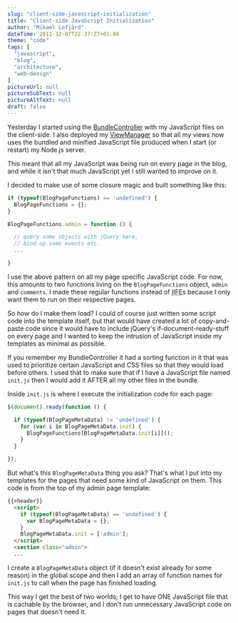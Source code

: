 ```yaml
---
slug: "client-side-javascript-initialization"
title: "Client-side JavaScript Initialization"
author: "Mikael Lofjärd"
dateTime: 2011-12-07T22:37:27+01:00
theme: "code"
tags: [
  "javascript",
  "blog",
  "architecture",
  "web-design"
]
pictureUrl: null
pictureSubText: null
pictureAltText: null
draft: false
---
```

Yesterday I started using the [BundleController](http://lofjard.se/post/automatic-minification-and-bundling-with-nodejs) with my JavaScript files on the client-side. I also deployed my [ViewManager](http://lofjard.se/post/handling-views-in-nodejs) so that all my views now uses the bundled and minified JavaScript file produced when I start (or restart) my Node.js server.

This meant that all my JavaScript was being run on every page in the blog, and while it isn't that much JavaScript yet I still wanted to improve on it.

I decided to make use of some closure magic and built something like this:

````js
if (typeof(BlogPageFunctions) == 'undefined') {
  BlogPageFunctions = {};
}

BlogPageFunctions.admin = function () {

  // query some objects with jQuery here,
  // bind up some events etc.
  ...

}
````

I use the above pattern on all my page specific JavaScript code. For now, this amounts to two functions living on the `BlogPageFunctions` object, `admin` and `comments`. I made these regular functions instead of <abbr title="Immediatly-Invoked Function Expression">IIFE</abbr>s because I only want them to run on their respective pages.

So how do I make them load? I could of course just written some script code into the template itself, but that would have created a lot of copy-and-paste code since it would have to include jQuery's if-document-ready-stuff on every page and I wanted to keep the intrusion of JavaScript inside my templates as minimal as possible.

If you remember my BundleController it had a sorting function in it that was used to prioritize certain JavaScript and CSS files so that they would load before others. I used that to make sure that if I have a JavaScript file named `init.js` then I would add it AFTER all my other files in the bundle.

Inside `init.js` is where I execute the initialization code for each page:

````js
$(document).ready(function () {

  if (typeof(BlogPageMetaData) != 'undefined') {
    for (var i in BlogPageMetaData.init) {
      BlogPageFunctions[BlogPageMetaData.init[i]]();
    }
  }

});
````

But what's this `BlogPageMetaData` thing you ask? That's what I put into my templates for the pages that need some kind of JavaScript on them. This code is from the top of my admin page template:

````html
{{>header}}
  <script>
    if (typeof(BlogPageMetaData) == 'undefined') {
      var BlogPageMetaData = {};
    }
    BlogPageMetaData.init = ['admin'];
  </script>
  <section class="admin">
  ...
````

I create a `BlogPageMetaData` object (if it doesn't exist already for some reason) in the global scope and then I add an array of function names for `init.js` to call when the page has finished loading.

This way I get the best of two worlds; I get to have ONE JavaScript file that is cachable by the browser, and I don't run unnecessary JavaScript code on pages that doesn't need it.
